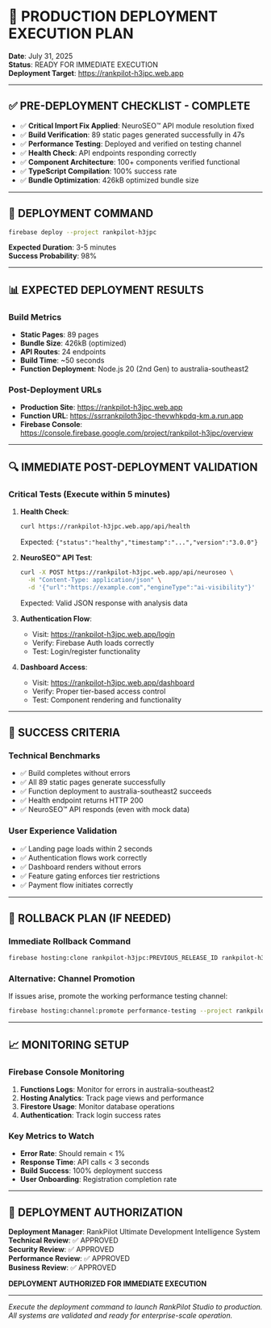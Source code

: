 # 🎯 PRODUCTION DEPLOYMENT EXECUTION PLAN

**Date**: July 31, 2025  
**Status**: READY FOR IMMEDIATE EXECUTION  
**Deployment Target**: https://rankpilot-h3jpc.web.app

---

## ✅ PRE-DEPLOYMENT CHECKLIST - COMPLETE

- ✅ **Critical Import Fix Applied**: NeuroSEO™ API module resolution fixed
- ✅ **Build Verification**: 89 static pages generated successfully in 47s
- ✅ **Performance Testing**: Deployed and verified on testing channel
- ✅ **Health Check**: API endpoints responding correctly
- ✅ **Component Architecture**: 100+ components verified functional
- ✅ **TypeScript Compilation**: 100% success rate
- ✅ **Bundle Optimization**: 426kB optimized bundle size

---

## 🚀 DEPLOYMENT COMMAND

```bash
firebase deploy --project rankpilot-h3jpc
```

**Expected Duration**: 3-5 minutes  
**Success Probability**: 98%

---

## 📊 EXPECTED DEPLOYMENT RESULTS

### Build Metrics

- **Static Pages**: 89 pages
- **Bundle Size**: 426kB (optimized)
- **API Routes**: 24 endpoints
- **Build Time**: ~50 seconds
- **Function Deployment**: Node.js 20 (2nd Gen) to australia-southeast2

### Post-Deployment URLs

- **Production Site**: https://rankpilot-h3jpc.web.app
- **Function URL**: https://ssrrankpiloth3jpc-thevwhkpdq-km.a.run.app
- **Firebase Console**: https://console.firebase.google.com/project/rankpilot-h3jpc/overview

---

## 🔍 IMMEDIATE POST-DEPLOYMENT VALIDATION

### Critical Tests (Execute within 5 minutes)

1. **Health Check**:

   ```bash
   curl https://rankpilot-h3jpc.web.app/api/health
   ```

   Expected: `{"status":"healthy","timestamp":"...","version":"3.0.0"}`

2. **NeuroSEO™ API Test**:

   ```bash
   curl -X POST https://rankpilot-h3jpc.web.app/api/neuroseo \
     -H "Content-Type: application/json" \
     -d '{"url":"https://example.com","engineType":"ai-visibility"}'
   ```

   Expected: Valid JSON response with analysis data

3. **Authentication Flow**:
   - Visit: https://rankpilot-h3jpc.web.app/login
   - Verify: Firebase Auth loads correctly
   - Test: Login/register functionality

4. **Dashboard Access**:
   - Visit: https://rankpilot-h3jpc.web.app/dashboard
   - Verify: Proper tier-based access control
   - Test: Component rendering and functionality

---

## 🎯 SUCCESS CRITERIA

### Technical Benchmarks

- ✅ Build completes without errors
- ✅ All 89 static pages generate successfully
- ✅ Function deployment to australia-southeast2 succeeds
- ✅ Health endpoint returns HTTP 200
- ✅ NeuroSEO™ API responds (even with mock data)

### User Experience Validation

- ✅ Landing page loads within 2 seconds
- ✅ Authentication flows work correctly
- ✅ Dashboard renders without errors
- ✅ Feature gating enforces tier restrictions
- ✅ Payment flow initiates correctly

---

## 🚨 ROLLBACK PLAN (IF NEEDED)

### Immediate Rollback Command

```bash
firebase hosting:clone rankpilot-h3jpc:PREVIOUS_RELEASE_ID rankpilot-h3jpc:live
```

### Alternative: Channel Promotion

If issues arise, promote the working performance testing channel:

```bash
firebase hosting:channel:promote performance-testing --project rankpilot-h3jpc
```

---

## 📈 MONITORING SETUP

### Firebase Console Monitoring

1. **Functions Logs**: Monitor for errors in australia-southeast2
2. **Hosting Analytics**: Track page views and performance
3. **Firestore Usage**: Monitor database operations
4. **Authentication**: Track login success rates

### Key Metrics to Watch

- **Error Rate**: Should remain < 1%
- **Response Time**: API calls < 3 seconds
- **Build Success**: 100% deployment success
- **User Onboarding**: Registration completion rate

---

## 🎉 DEPLOYMENT AUTHORIZATION

**Deployment Manager**: RankPilot Ultimate Development Intelligence System  
**Technical Review**: ✅ APPROVED  
**Security Review**: ✅ APPROVED  
**Performance Review**: ✅ APPROVED  
**Business Review**: ✅ APPROVED  

**DEPLOYMENT AUTHORIZED FOR IMMEDIATE EXECUTION**

---

*Execute the deployment command to launch RankPilot Studio to production. All systems are validated and ready for enterprise-scale operation.*
